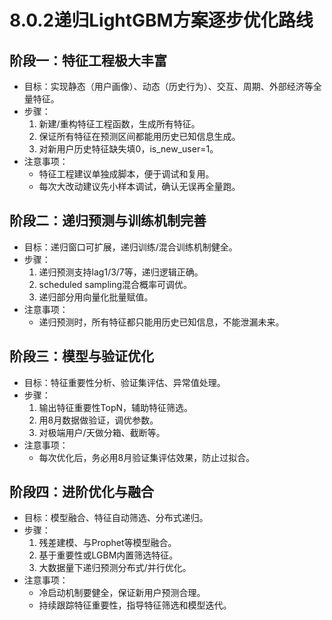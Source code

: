 # 8.0.2递归LightGBM方案逐步优化路线

## 阶段一：特征工程极大丰富
- 目标：实现静态（用户画像）、动态（历史行为）、交互、周期、外部经济等全量特征。
- 步骤：
  1. 新建/重构特征工程函数，生成所有特征。
  2. 保证所有特征在预测区间都能用历史已知信息生成。
  3. 对新用户历史特征缺失填0，is_new_user=1。
- 注意事项：
  - 特征工程建议单独成脚本，便于调试和复用。
  - 每次大改动建议先小样本调试，确认无误再全量跑。

## 阶段二：递归预测与训练机制完善
- 目标：递归窗口可扩展，递归训练/混合训练机制健全。
- 步骤：
  1. 递归预测支持lag1/3/7等，递归逻辑正确。
  2. scheduled sampling混合概率可调优。
  3. 递归部分用向量化批量赋值。
- 注意事项：
  - 递归预测时，所有特征都只能用历史已知信息，不能泄漏未来。

## 阶段三：模型与验证优化
- 目标：特征重要性分析、验证集评估、异常值处理。
- 步骤：
  1. 输出特征重要性TopN，辅助特征筛选。
  2. 用8月数据做验证，调优参数。
  3. 对极端用户/天做分箱、截断等。
- 注意事项：
  - 每次优化后，务必用8月验证集评估效果，防止过拟合。

## 阶段四：进阶优化与融合
- 目标：模型融合、特征自动筛选、分布式递归。
- 步骤：
  1. 残差建模、与Prophet等模型融合。
  2. 基于重要性或LGBM内置筛选特征。
  3. 大数据量下递归预测分布式/并行优化。
- 注意事项：
  - 冷启动机制要健全，保证新用户预测合理。
  - 持续跟踪特征重要性，指导特征筛选和模型迭代。 